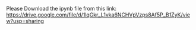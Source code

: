 Please Download the ipynb file from this link: https://drive.google.com/file/d/1lqGkr_L1vka6NCHVpVzps8Af5P_B1ZyK/view?usp=sharing
